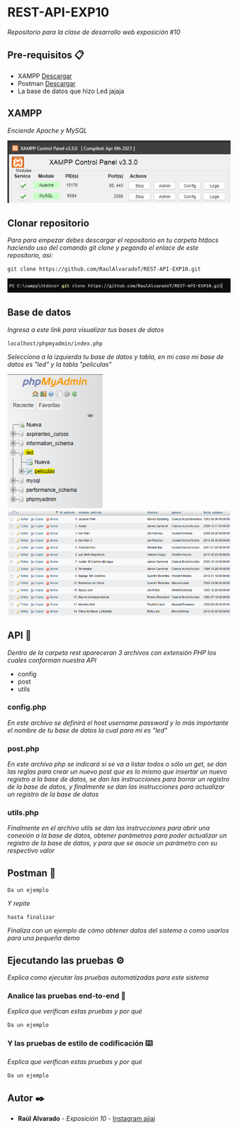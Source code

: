 # REST-API-EXP10
_Repositorio para la clase de desarrollo web exposición #10_

## Pre-requisitos 📋
- XAMPP [Descargar](https://www.apachefriends.org/es/download.html)
- Postman [Descargar](https://www.postman.com/downloads/)
- La base de datos que hizo Led jajaja

## XAMPP
_Enciende Apache y MySQL_

![XAMPP](https://github.com/RaulAlvaradoT/REST-API-EXP10/blob/main/Imagenes/XAMPP.png)

## Clonar repositorio
_Para para empezar debes descargar el repositorio en tu carpeta htdocs haciendo uso del comando git clone y pegando el enlace de este repositorio, asi:_

```
git clone https://github.com/RaulAlvaradoT/REST-API-EXP10.git
```

![Ejemplo](https://github.com/RaulAlvaradoT/REST-API-EXP10/blob/main/Imagenes/gitclone.png)

## Base de datos
_Ingresa a este link para visualizar tus bases de datos_
```
localhost/phpmyadmin/index.php
```
_Selecciona a la izquierda tu base de datos y tabla, en mi caso mi base de datos es "led" y la tabla "peliculas"_

![BD](https://github.com/RaulAlvaradoT/REST-API-EXP10/blob/main/Imagenes/BD.png)
<img src="https://github.com/RaulAlvaradoT/REST-API-EXP10/blob/main/Imagenes/tabla.png" alt="tabla" width="650">

## API 🔧

_Dentro de la carpeta rest apareceran 3 archivos con extensión PHP los cuales conforman nuestra API_
- config
- post
- utils

### config.php
_En este archivo se definirá el host username password y lo más importante el nombre de tu base de datos la cual para mi es "led"_

### post.php
_En este archivo php se indicará si se va a listar todos o sólo un get, se dan las reglas para crear un nuevo post que es lo mismo que insertar un nuevo registro a la base de datos, se dan las instrucciones para borrar un registro de la base de datos, y finalmente se dan las instrucciones para actualizar un registro de la base de datos_

### utils.php
_Finalmente en el archivo utils se dan las instrucciones para abrir una conexión a la base de datos, obtener parámetros para poder actualizar un registro de la base de datos, y para que se asocie un parámetro con su respectivo valor_

## Postman :email:
```
Da un ejemplo
```

_Y repite_

```
hasta finalizar
```

_Finaliza con un ejemplo de cómo obtener datos del sistema o como usarlos para una pequeña demo_

## Ejecutando las pruebas ⚙️

_Explica como ejecutar las pruebas automatizadas para este sistema_

### Analice las pruebas end-to-end 🔩

_Explica que verifican estas pruebas y por qué_

```
Da un ejemplo
```

### Y las pruebas de estilo de codificación ⌨️

_Explica que verifican estas pruebas y por qué_

```
Da un ejemplo
```
## Autor ✒️
* **Raúl Alvarado** - *Exposición 10* - [Instagram ajjaj](https://www.instagram.com/raulalvarado.jpg/)
